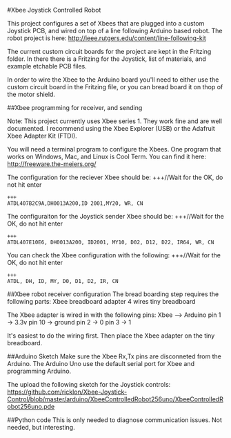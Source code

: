 #Xbee Joystick Controlled Robot

This project configures a set of Xbees that are plugged into a custom Joystick PCB, and wired on top of a line following Arduino based robot.
The robot project is here: http://ieee.rutgers.edu/content/line-following-kit

The current custom circuit boards for the project are kept in the Fritzing folder. In there there is a Fritzing for the Joystick, list of materials, and example etchable PCB files.

In order to wire the Xbee to the Arduino board you'll need to either use the custom circuit board in the Fritzing file, or you can bread board it on thop of the motor shield.



##Xbee programming for receiver, and sending

Note: This project currently uses Xbee series 1. They work fine and are well documented. 
I recommend using the Xbee Explorer (USB) or the Adafruit Xbee Adapter Kit (FTDI).

You will need a terminal program to configure the Xbees. One program that works on Windows, Mac, and Linux is Cool Term. You can find it here: http://freeware.the-meiers.org/


The configuration for the reciever Xbee should be:
+++//Wait for the OK, do not hit enter

```
+++ 
ATDL407B2C9A,DH0013A200,ID 2001,MY20, WR, CN
```

The configuraiton for the Joystick sender Xbee should be:
+++//Wait for the OK, do not hit enter

```
+++
ATDL407E10E6, DH0013A200, ID2001, MY10, D02, D12, D22, IR64, WR, CN
```

You can check the Xbee configuration with the following:
+++//Wait for the OK, do not hit enter

```
+++
ATDL, DH, ID, MY, D0, D1, D2, IR, CN
```

##Xbee robot receiver configuration
The bread boarding step requires the following parts:
Xbee breadboard adapter
4 wires
tiny breadboard

The Xbee adapter is wired in with the following pins:
Xbee --> Arduino
pin 1  -> 3.3v
pin 10 -> ground
pin 2 -> 0
pin 3 -> 1

It's easiest to do the wiring first. Then place the Xbee adapter on the tiny breadboard.

##Arduino Sketch
Make sure the Xbee Rx,Tx pins are disconneted from the Arduino. The Arduino Uno use the default serial port for Xbee and programming Arduino.

The upload the following sketch for the Joystick controls:
https://github.com/ricklon/Xbee-Joystick-Control/blob/master/arduino/XbeeControlledRobot256uno/XbeeControlledRobot256uno.pde

##Python code
This is only needed to diagnose communication issues. Not needed, but interesting.



